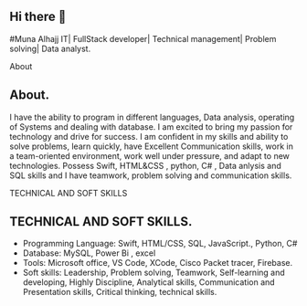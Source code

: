 ## Hi there 👋

#Muna Alhajj
IT| FullStack developer| Technical management| Problem solving| Data analyst.

<summary>About</summary>

## **About.**

I have the ability to program in different languages, Data analysis, operating of Systems and dealing with database.  I am excited to bring my passion for technology and drive for success. I am confident in my skills and ability to solve problems, learn quickly, have Excellent Communication skills, work in a team-oriented environment, work well under pressure, and adapt to new technologies. Possess Swift, HTML&CSS , python, C# , Data anlysis and SQL skills and I have teamwork, problem solving and communication skills.


<summary>TECHNICAL AND SOFT SKILLS</summary>

## **TECHNICAL AND SOFT SKILLS.**

* Programming Language: Swift, HTML/CSS, SQL, JavaScript., Python, C#
* Database: MySQL, Power Bi , excel
* Tools: Microsoft office, VS Code, XCode, Cisco Packet tracer, Firebase.
* Soft skills: Leadership, Problem solving, Teamwork, Self-learning and developing, Highly Discipline, Analytical skills, Communication and Presentation skills, Critical thinking, technical skills.

